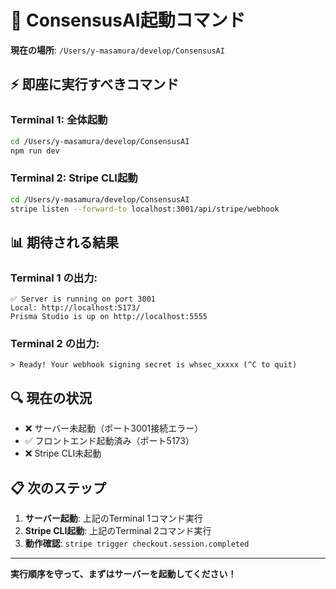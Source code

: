 # 🚀 ConsensusAI起動コマンド

**現在の場所**: `/Users/y-masamura/develop/ConsensusAI`

## ⚡ 即座に実行すべきコマンド

### **Terminal 1: 全体起動**
```bash
cd /Users/y-masamura/develop/ConsensusAI
npm run dev
```

### **Terminal 2: Stripe CLI起動**
```bash
cd /Users/y-masamura/develop/ConsensusAI
stripe listen --forward-to localhost:3001/api/stripe/webhook
```

## 📊 期待される結果

### **Terminal 1 の出力:**
```
✅ Server is running on port 3001
Local: http://localhost:5173/
Prisma Studio is up on http://localhost:5555
```

### **Terminal 2 の出力:**
```
> Ready! Your webhook signing secret is whsec_xxxxx (^C to quit)
```

## 🔍 現在の状況
- ❌ サーバー未起動（ポート3001接続エラー）
- ✅ フロントエンド起動済み（ポート5173）
- ❌ Stripe CLI未起動

## 📋 次のステップ
1. **サーバー起動**: 上記のTerminal 1コマンド実行
2. **Stripe CLI起動**: 上記のTerminal 2コマンド実行  
3. **動作確認**: `stripe trigger checkout.session.completed`

---
**実行順序を守って、まずはサーバーを起動してください！**